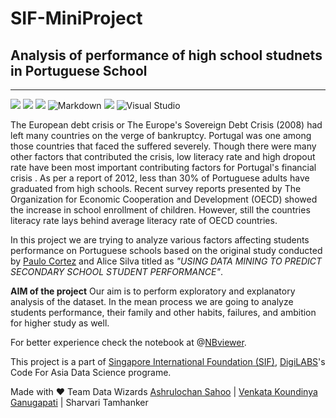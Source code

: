 # SIF-MiniProject

## Analysis of performance of high school studnets in Portuguese School

-------------

![](https://img.shields.io/badge/Numpy-777BB4?style=for-the-badge&logo=numpy&logoColor=white)
![](https://img.shields.io/badge/Pandas-2C2D72?style=for-the-badge&logo=pandas&logoColor=white)
![](https://img.shields.io/badge/Python-14354C?style=for-the-badge&logo=python&logoColor=white) 
![Markdown](https://img.shields.io/badge/markdown-%23000000.svg?style=for-the-badge&logo=markdown&logoColor=white)
![](https://img.shields.io/badge/Made%20with-Jupyter-orange?style=for-the-badge&logo=Jupyter)
![Visual Studio](https://img.shields.io/badge/Visual%20Studio-5C2D91.svg?style=for-the-badge&logo=visual-studio&logoColor=white)

The European debt crisis or The Europe's Sovereign Debt Crisis (2008) had left many countries on the verge of bankruptcy. Portugal was one among those countries that faced the suffered severely. Though there were many other factors that contributed the crisis, low literacy rate and high dropout rate have been most important contributing factors for Portugal's financial crisis . As per a report of 2012, less than 30% of Portuguese adults have graduated from high schools. Recent survey reports presented by The Organization for Economic Cooperation and Development (OECD) showed the increase in school enrollment of children. However, still the countries literacy rate lays behind average literacy rate of OECD countries.

In this project we are trying to analyze various factors affecting students performance on Portuguese schools based on the original study conducted by [Paulo Cortez](https://pcortez.dsi.uminho.pt/) and Alice Silva titled as *"USING DATA MINING TO PREDICT SECONDARY SCHOOL STUDENT PERFORMANCE"*.

**AIM of the project**
Our aim is to perform exploratory and explanatory analysis of the dataset. In the mean process we are going to analyze students performance, their family and other habits, failures, and ambition for higher study as well.

For better experience check the notebook at @[NBviewer](https://nbviewer.org/github/dSilu/SIF-MiniProject/blob/main/student_performance_analysis.ipynb).

This project is a part of [Singapore International Foundation (SIF)](https://www.sif.org.sg/en), [DigiLABS](https://www.sif.org.sg/Our-Work/Volunteer-Cooperation/E-volunteering-Programmes/DigiLABS)'s Code For Asia Data Science programe. 

Made with ❤️
Team Data Wizards
[Ashrulochan Sahoo](https://github.com/dSilu) | [Venkata Koundinya Ganugapati](https://github.com/Vkoundinya) | Sharvari Tamhanker